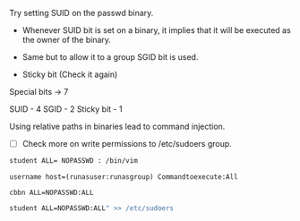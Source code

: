 


Try setting SUID on the passwd binary.

- Whenever SUID bit is set on a binary, it implies that it will be executed as the owner of the binary.

- Same but to allow it to a group SGID bit is used.

- Sticky bit (Check it again)

Special bits -> 7 

SUID - 4
SGID - 2 
Sticky bit - 1

Using relative paths in binaries lead to command injection.


- [ ] Check more on write permissions to /etc/sudoers group.


```bash
student ALL= NOPASSWD : /bin/vim
```

```
username host=(runasuser:runasgroup) Commandtoexecute:All
```

```
cbbn ALL=NOPASSWD:ALL 
```

```bash
student ALL=NOPASSWD:ALL" >> /etc/sudoers
``` 

